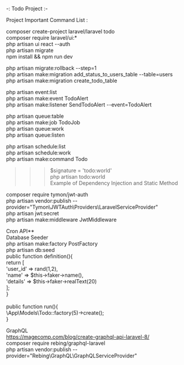 -: Todo Project :-

Project Important Command List : 

composer create-project laravel/laravel todo<br />
composer require laravel/ui:* <br />
php artisan ui react --auth <br />
php artisan migrate <br />
npm install && npm run dev<br />

php artisan migrate:rollback --step=1<br />
php artisan make:migration add_status_to_users_table --table=users<br />
php artisan make:migration create_todo_table<br />

php artisan event:list<br />
php artisan make:event TodoAlert<br />
php artisan make:listener SendTodoAlert --event=TodoAlert<br />

php artisan queue:table<br />
php artisan make:job TodoJob<br />
php artisan queue:work<br />
php artisan queue:listen<br />

php artisan schedule:list <br />
php artisan schedule:work <br />
php artisan make:command Todo <br />
>>> $signature = 'todo:world' <br />
>>> php artisan todo:world <br />
>>> Example of Dependency Injection and Static Method <br />

composer require tymon/jwt-auth <br />
php artisan vendor:publish --provider="Tymon\JWTAuth\Providers\LaravelServiceProvider" <br />
php artisan jwt:secret <br />
php artisan make:middleware JwtMiddleware <br />

Cron API** <br />
Database Seeder<br />
php artisan make:factory PostFactory <br />
php artisan db:seed <br />
public function definition(){ <br />
    return [ <br />
        'user_id' => rand(1,2), <br />
        'name' => $this->faker->name(), <br />
        'details' => $this->faker->realText(20) <br />
    ]; <br />
} <br /> <br />
public function run(){ <br />
    \App\Models\Todo::factory(5)->create(); <br />
} <br />

GraphQL <br />
https://magecomp.com/blog/create-graphql-api-laravel-8/<br />
composer require rebing/graphql-laravel <br />
php artisan vendor:publish --provider="Rebing\GraphQL\GraphQLServiceProvider" <br />

